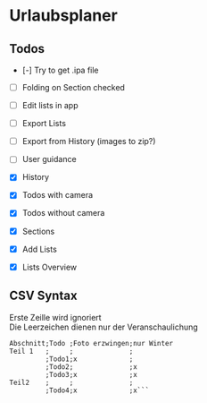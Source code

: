 # Urlaubsplaner

## Todos

- [-] Try to get .ipa file
- [ ] Folding on Section checked
- [ ] Edit lists in app
- [ ] Export Lists
- [ ] Export from History (images to zip?)
- [ ] User guidance

- [x] History
- [x] Todos with camera
- [x] Todos without camera
- [x] Sections
- [x] Add Lists
- [x] Lists Overview

## CSV Syntax

Erste Zeille wird ignoriert  
Die Leerzeichen dienen nur der Veranschaulichung

````
Abschnitt;Todo ;Foto erzwingen;nur Winter
Teil 1   ;     ;              ;
         ;Todo1;x             ;
         ;Todo2;              ;x
         ;Todo3;x             ;x
Teil2    ;     ;              ;
         ;Todo4;x             ;x```

````
